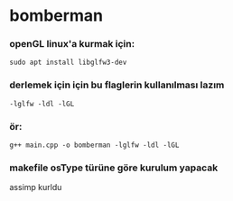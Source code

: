 # bomberman

### openGL linux'a kurmak için:
    sudo apt install libglfw3-dev

### derlemek için için bu flaglerin kullanılması lazım
    -lglfw -ldl -lGL
### ör:
    g++ main.cpp -o bomberman -lglfw -ldl -lGL

### makefile osType türüne göre kurulum yapacak 

assimp kurldu
